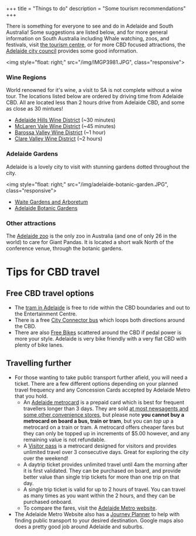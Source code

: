 +++
title = "Things to do"
description = "Some tourism recommendations"
+++

There is something for everyone to see and do in Adelaide and South Australia! Some suggestions are listed below, and for more general information on South Australia including Whale watching, zoos, and festivals, visit [the tourism centre](http://southaustralia.com/), or for more CBD focused attractions, the [Adelaide city council](https://www.cityofadelaide.com.au/explore-the-city/see-and-do/) provides some good information.

<img style="float: right;" src="/img/IMGP3981.JPG", class="responsive">
<!-- ![Barossa Valley](/img/barossa.jpg) -->

### Wine Regions

World renowned for it's wine, a visit to SA is not complete without a wine tour. The locations listed below are ordered by driving time from Adelaide CBD. All are located less than 2 hours drive from Adelaide CBD, and some as close as 30 mintues!

- [Adelaide Hills Wine District](https://www.adelaidehillswine.com.au/) (~30 minutes)
- [McLaren Vale Wine District](https://mclarenvale.info/) (~45 minutes)
- [Barossa Valley Wine District](https://www.barossa.com/wine/) (~1 hour)
- [Clare Valley Wine District](http://clarevalley.com.au/) (~2 hours)

### Adelaide Gardens

Adelaide is a lovely city to visit with stunning gardens dotted throughout the city.

<img style="float: right;" src="/img/adelaide-botanic-garden.JPG", class="responsive">
<!-- ![Botanic gardens](/img/adelaide-botanic-garden.jpg) -->

- [Waite Gardens and Arboretum](https://www.adelaide.edu.au/waite-historic/gardens/)
- [Adelaide Botanic Gardens](https://www.environment.sa.gov.au/botanicgardens/home)

### Other attractions

The [Adelaide zoo](https://www.adelaidezoo.com.au/) is the only zoo in Australia (and one of only 26 in the world) to care for Giant Pandas. It is located a short walk North of the conference venue, through the botanic gardens. 


# Tips for CBD travel

## Free CBD travel options

- The [tram in Adelaide](https://adelaidemetro.com.au/timetables/trams) is free to ride within the CBD boundaries and out to the Entertainment Centre.
- There is a free [City Connector bus](https://www.adelaidemetro.com.au/Timetables-Maps/Special-Services/Free-City-Services) which loops both directions around the CBD.
- There are also [Free Bikes](https://www.bikesa.asn.au/adelaidefreebikes) scattered around the CBD if pedal power is more your style. Adelaide is very bike friendly with a very flat CBD with plenty of bike lanes.

## Travelling further 

- For those wanting to take public transport further afield, you will need a ticket. There are a few different options depending on your planned travel frequency and any Concession Cards accepted by Adelaide Metro that you hold.
    - An [Adelaide metrocard](https://www.adelaidemetro.com.au/Tickets-fares/metroCARD/Getting-a-metrocard) is a prepaid card which is best for frequent travellers longer than 3 days. They are sold [at most newsagents and some other convenience stores](https://www.adelaidemetro.com.au/Tickets-fares/Where-to-buy), but please note **you cannot buy a metrocard on board a bus, train or tram**, but you can *top up* a metrocard on a train or tram. A metrocard offers cheaper fares but they can only be topped up in increments of $5.00 however, and any remaining value is not refundable.
    - A [Visitor pass](https://www.adelaidemetro.com.au/Visitor-Pass-Campaign/Home) is a metrocard designed for visitors and provides unlimited travel over 3 consecutive days. Great for exploring the city over the weekend!
    - A daytrip ticket provides unlimited travel until 4am the morning after it is first validated. They can be purchased on board, and provide better value than single trip tickets for more than one trip on that day.
    - A single trip ticket is valid for up to 2 hours of travel. You can travel as many times as you want within the 2 hours, and they can be purchased onboard.
    - To compare the fares, visit the [Adelaide Metro website](https://www.adelaidemetro.com.au/Tickets-fares/Fares).
- The Adelaide Metro Website also has a [Journey Planner](https://www.adelaidemetro.com.au/planner/) to help with finding public transport to your desired destination. Google maps also does a pretty good job around Adelaide and suburbs.

    
